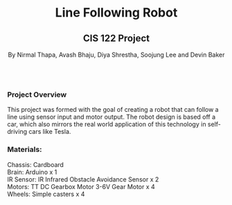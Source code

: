 # <div align="center"> Line Following Robot
## <div align="center"> CIS 122 Project
<div align="center"> By Nirmal Thapa, Avash Bhaju, Diya Shrestha, Soojung Lee and Devin Baker 
<br/><br/>
<br/><br/> 

### <div align="left"> Project Overview
<div align="left"> This project was formed with the goal of creating a robot that can follow a line using sensor input and motor output. The robot design is based off a car, which also mirrors the real world application of this technology in self-driving cars like Tesla.<br/>
  
### <div align="left"> Materials:<br/>
Chassis: Cardboard<br/>
Brain: Arduino x 1<br/>
IR Sensor:  IR Infrared Obstacle Avoidance Sensor x 2<br/>
Motors: TT DC Gearbox Motor 3-6V Gear Motor x 4<br/>
Wheels: Simple casters x 4<br/>
